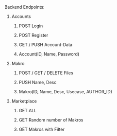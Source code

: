 Backend Endpoints: 

1. Accounts
   
   1. POST Login
   
   2. POST Register
   
   3. GET / PUSH Account-Data
   
   4. Account(ID, Name, Password)

2. Makro
   
   1. POST / GET / DELETE Files
   
   2. PUSH Name, Desc
   
   3. Makro(ID, Name, Desc, Usecase, AUTHOR_ID)

3. Marketplace
   
   1. GET ALL
   
   2. GET Random number of Makros
   
   3. GET Makros with Filter


